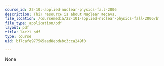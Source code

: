 ```yaml
---
course_id: 22-101-applied-nuclear-physics-fall-2006
description: This resource is about Nuclear Decays.
file_location: /coursemedia/22-101-applied-nuclear-physics-fall-2006/bf7cafe977565aad8ebdabc3cca249f0_lec22.pdf
file_type: application/pdf
layout: pdf
title: lec22.pdf
type: course
uid: bf7cafe977565aad8ebdabc3cca249f0

---
```

None
